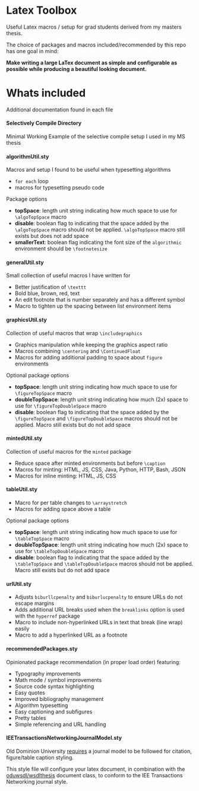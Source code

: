 # Latex Toolbox
Useful Latex macros / setup for grad students derived from my masters thesis.

The choice of packages and macros included/recommended by this repo has one goal in mind:

**Make writing a large LaTex document as simple and configurable as possible while producing a beautiful looking document.**


# Whats included

Additional documentation found in each file  

#### Selectively Compile Directory
Minimal Working Example of the selective compile setup I used in my MS thesis

#### algorithmUtil.sty
Macros and setup I found to be useful when typesetting algorithms
- `for each` loop
- macros for typesetting pseudo code

Package options
- **topSpace**: length unit string indicating how much space to use for `\algoTopSpace` macro
- **disable**: boolean flag to indicating that the space added by the `\algoTopSpace` macro should not be applied. `\algoTopSpace` macro still exists but does not add space
- **smallerText**: boolean flag indicating the font size of the `algorithmic` environment should be `\footnotesize`


#### generalUtil.sty
Small collection of useful macros I have written for
- Better justification of `\texttt`
- Bold blue, brown, red, text
- An edit footnote that is number separately and has a different symbol
- Macro to tighten up the spacing between list environment items  

#### graphicsUtil.sty
Collection of useful macros that wrap `\includegraphics`
- Graphics manipulation while keeping the graphics aspect ratio
- Macros combining `\centering` and `\ContinuedFloat`  
- Macros for adding additional padding to space about `figure` environments

Optional package options
- **topSpace**:  length unit string indicating how much space to use for `\figureTopSpace` macro
- **doubleTopSpace**: length unit string indicating how much (2x) space to use for `\figureTopDoubleSpace` macro
- **disable**: boolean flag to indicating that the space added by the `\figureTopSpace` and `\figureTopDoubleSpace` macros should not be applied. Macro still exists but do not add space


#### mintedUtil.sty
Collection of useful macros for the `minted` package
- Reduce space after minted environments but before `\caption`
- Macros for minting: HTML, JS, CSS, Java, Python, HTTP, Bash, JSON
- Macros for inline minting: HTML, JS, CSS


#### tableUtil.sty
- Macro for per table changes to `\arraystretch`
- Macros for adding space above a table

Optional package options
- **topSpace**:  length unit string indicating how much space to use for `\tableTopSpace` macro
- **doubleTopSpace**: length unit string indicating how much (2x) space to use for `\tableTopDoubleSpace` macro
- **disable**: boolean flag to indicating that the space added by the `\tableTopSpace` and `\tableTopDoubleSpace` macros should not be applied. Macro still exists but do not add space

#### urlUtil.sty
- Adjusts `biburllcpenalty` and `biburlucpenalty` to ensure URLs do not escape margins
- Adds additional URL breaks used when the `breaklinks` option is used with the `hyperref` package
- Macro to include non-hyperlinked URLs in text that break (line wrap) easily
- Macro to add a hyperlinked URL as a footnote


#### recommendedPackages.sty
Opinionated package recommendation (in proper load order) featuring:
- Typography improvements
- Math mode / symbol improvements
- Source code syntax highlighting
- Easy quotes
- Improved bibliography management
- Algorithm typesetting
- Easy captioning and subfigures
- Pretty tables
- Simple referencing and URL handling


#### IEETransactionsNetworkingJournalModel.sty
Old Dominion University [requires](https://www.odu.edu/content/dam/odu/offices/graduate-studies/thesis-dissertation/docs/thesis_dissertation_guide.pdf) a journal model to be followed for citation, figure/table caption styling.

This style file will configure your latex document, in combination with the  [oduwsdl/wsdlthesis](https://github.com/oduwsdl/wsdlthesis) document class, to conform to the IEE Transactions Networking journal style.
